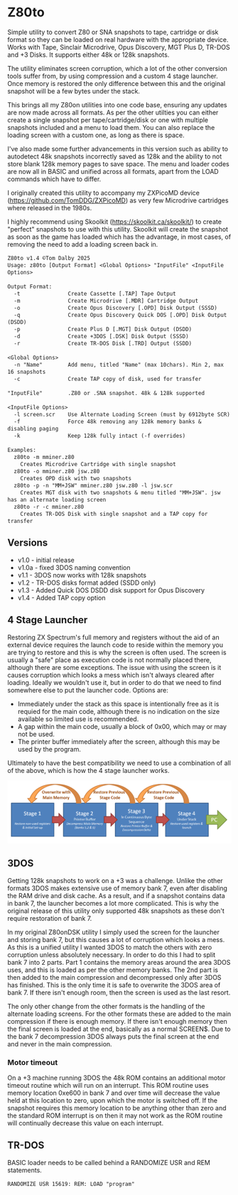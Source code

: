 # Z80to
Simple utility to convert Z80 or SNA snapshots to tape, cartridge or disk format so they can be loaded on real hardware with the appropriate device. Works with Tape, Sinclair Microdrive, Opus Discovery, MGT Plus D, TR-DOS and +3 Disks. It supports either 48k or 128k snapshots.

The utility eliminates screen corruption, which a lot of the other conversion tools suffer from, by using compression and a custom 4 stage launcher. Once memory is restored the only difference between this and the original snapshot will be a few bytes under the stack.

This brings all my Z80on utilities into one code base, ensuring any updates are now made across all formats. As per the other utilties you can either create a single snapshot per tape/cartridge/disk or one with multiple snapshots included and a menu to load them. You can also replace the loading screen with a custom one, as long as there is space.

I've also made some further advancements in this version such as ability to autodetect 48k snapshots incorrectly saved as 128k and the ability to not store blank 128k memory pages to save space. The menu and loader codes are now all in BASIC and unified across all formats, apart from the LOAD commands which have to differ.

I originally created this utility to accompany my ZXPicoMD device (https://github.com/TomDDG/ZXPicoMD) as very few Microdrive cartridges where released in the 1980s.

I highly recommend using Skoolkit (https://skoolkit.ca/skoolkit/) to create "perfect" snapshots to use with this utility. Skoolkit will create the snapshot as soon as the game has loaded which has the advantage, in most cases, of removing the need to add a loading screen back in.

```
Z80to v1.4 ©Tom Dalby 2025
Usage: z80to [Output Format] <Global Options> "InputFile" <InputFile Options>

Output Format:
  -t               Create Cassette [.TAP] Tape Output
  -m               Create Microdrive [.MDR] Cartridge Output
  -o               Create Opus Discovery [.OPD] Disk Output (SSSD)
  -q               Create Opus Discovery Quick DOS [.OPD] Disk Output (DSDD)
  -p               Create Plus D [.MGT] Disk Output (DSDD)
  -d               Create +3DOS [.DSK] Disk Output (SSSD)
  -r               Create TR-DOS Disk [.TRD] Output (SSDD)

<Global Options>
  -n "Name"        Add menu, titled "Name" (max 10chars). Min 2, max 16 snapshots
  -c               Create TAP copy of disk, used for transfer

"InputFile"        .Z80 or .SNA snapshot. 48k & 128k supported

<InputFile Options>
  -l screen.scr    Use Alternate Loading Screen (must by 6912byte SCR)
  -f               Force 48k removing any 128k memory banks & disabling paging
  -k               Keep 128k fully intact (-f overrides)

Examples:
  z80to -m mminer.z80
    Creates Microdrive Cartridge with single snapshot
  z80to -o mminer.z80 jsw.z80
    Creates OPD disk with two snapshots
  z80to -p -n "MM+JSW" mminer.z80 jsw.z80 -l jsw.scr
    Creates MGT disk with two snapshots & menu titled "MM+JSW". jsw has an alternate loading screen
  z80to -r -c mminer.z80
    Creates TR-DOS Disk with single snapshot and a TAP copy for transfer
```
## Versions
- v1.0 - initial release
- v1.0a - fixed 3DOS naming convention
- v1.1 - 3DOS now works with 128k snapshots
- v1.2 - TR-DOS disks format added (SSDD only)
- v1.3 - Added Quick DOS DSDD disk support for Opus Discovery
- v1.4 - Added TAP copy option

## 4 Stage Launcher

Restoring ZX Spectrum's full memory and registers without the aid of an external device requires the launch code to reside within the memory you are trying to restore and this is why the screen is often used. The screen is usually a "safe" place as execution code is not normally placed there, although there are some exceptions. The issue with using the screen is it causes corruption which looks a mess which isn't always cleared after loading. Ideally we wouldn't use it, but in order to do that we need to find somewhere else to put the launcher code. Options are:
- Immediately under the stack as this space is intentionally free as it is requied for the main code, although there is no indication on the size available so limited use is recommended.
- A gap within the main code, usually a block of 0x00, which may or may not be used.
- The printer buffer immediately after the screen, although this may be used by the program.

Ultimately to have the best compatibility we need to use a combination of all of the above, which is how the 4 stage launcher works.

![image](./images/4stages.png "4 Stage Launcher")

## 3DOS
Getting 128k snapshots to work on a +3 was a challenge. Unlike the other formats 3DOS makes extensive use of memory bank 7, even after disabling the RAM drive and disk cache. As a result, and if a snapshot contains data in bank 7, the launcher becomes a lot more complicated. This is why the original release of this utility only supported 48k snapshots as these don't require restoration of bank 7. 

In my original Z80onDSK utility I simply used the screen for the launcher and storing bank 7, but this causes a lot of corruption which looks a mess. As this is a unified utility I wanted 3DOS to match the others with zero corruption unless absolutely necessary. In order to do this I had to split bank 7 into 2 parts. Part 1 contains the memory areas around the area 3DOS uses, and this is loaded as per the other memory banks. The 2nd part is then added to the main compression and decompressed only after 3DOS has finished. This is the only time it is safe to overwrite the 3DOS area of bank 7. If there isn't enough room, then the screen is used as the last resort.

The only other change from the other formats is the handling of the alternate loading screens. For the other formats these are added to the main compression if there is enough memory. If there isn't enough memory then the final screen is loaded at the end, basically as a normal SCREEN$. Due to the bank 7 decompression 3DOS always puts the final screen at the end and never in the main compression.

### Motor timeout
On a +3 machine running 3DOS the 48k ROM contains an additional motor timeout routine which will run on an interrupt. This ROM routine uses memory location 0xe600 in bank 7 and over time will decrease the value held at this location to zero, upon which the motor is switched off. If the snapshot requires this memory location to be anything other than zero and the standard ROM interrupt is on then it may not work as the ROM routine will continually decrease this value on each interrupt.

## TR-DOS
BASIC loader needs to be called behind a RANDOMIZE USR and REM statements.

````
RANDOMIZE USR 15619: REM: LOAD "program"
````
